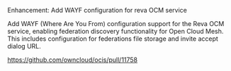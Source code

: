Enhancement: Add WAYF configuration for reva OCM service

Add WAYF (Where Are You From) configuration support for the Reva OCM service,
enabling federation discovery functionality for Open Cloud Mesh.
This includes configuration for federations file storage and invite accept dialog URL.

https://github.com/owncloud/ocis/pull/11758
